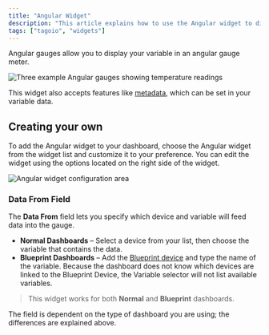 ```yaml
---
title: "Angular Widget"
description: "This article explains how to use the Angular widget to display a variable in an angular gauge and how to add and customize it on your dashboard."
tags: ["tagoio", "widgets"]
---
```

Angular gauges allow you to display your variable in an angular gauge meter.

![Three example Angular gauges showing temperature readings](/docs_imagem/tagoio/angular-widget-2.gif)

This widget also accepts features like [metadata](../data-management/metadata), which can be set in your variable data.

## Creating your own

To add the Angular widget to your dashboard, choose the Angular widget from the widget list and customize it to your preference. You can edit the widget using the options located on the right side of the widget.

![Angular widget configuration area](/docs_imagem/tagoio/angular-widget-2.gif)

### Data From Field

The **Data From** field lets you specify which device and variable will feed data into the gauge.

- **Normal Dashboards** – Select a device from your list, then choose the variable that contains the data.
- **Blueprint Dashboards** – Add the [Blueprint device](/tagoio/blueprint-devices-entities) and type the name of the variable. Because the dashboard does not know which devices are linked to the Blueprint Device, the Variable selector will not list available variables.

> This widget works for both **Normal** and **Blueprint** dashboards.

The field is dependent on the type of dashboard you are using; the differences are explained above.